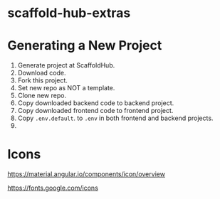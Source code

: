 # scaffold-hub-extras

# Generating a New Project
1. Generate project at ScaffoldHub.
2. Download code.
3. Fork this project.
4. Set new repo as NOT a template.
5. Clone new repo.
6. Copy downloaded backend code to backend project.
7. Copy downloaded frontend code to frontend project.
8. Copy `.env.default`. to `.env` in both frontend and backend projects.
9. 

# Icons
https://material.angular.io/components/icon/overview

https://fonts.google.com/icons

